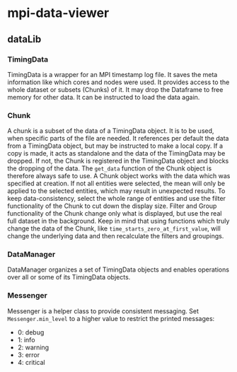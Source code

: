 # mpi-data-viewer

## dataLib

### TimingData

TimingData is a wrapper for an MPI timestamp log file. 
It saves the meta information like which cores and nodes were used.
It provides access to the whole dataset or subsets (Chunks) of it.
It may drop the Dataframe to free memory for other data. It can be instructed to load the data again.

### Chunk

A chunk is a subset of the data of a TimingData object.
It is to be used, when specific parts of the file are needed.
It references per default the data from a TimingData object, but may be instructed to make a local copy.
If a copy is made, it acts as standalone and the data of the TimingData may be dropped.
If not, the Chunk is registered in the TimingData object and blocks the dropping of the data.
The `get_data` function of the Chunk object is therefore always safe to use. 
A Chunk object works with the data which was specified at creation. 
If not all entities were selected, the mean will only be applied to the selected entities, which may result in
unexpected results. To keep data-consistency, select the whole range of entities and use the filter functionality of the
Chunk to cut down the display size. Filter and Group functionality of the Chunk change only what is displayed, but 
use the real full dataset in the background. Keep in mind that using functions which truly change the data of the Chunk,
like `time_starts_zero_at_first_value`, will change the underlying data and then recalculate the filters and groupings.

### DataManager

DataManager organizes a set of TimingData objects and enables operations over all or some of its TimingData objects.

### Messenger

Messenger is a helper class to provide consistent messaging. 
Set `Messenger.min_level` to a higher value to restrict the printed messages:
- 0: debug
- 1: info
- 2: warning
- 3: error
- 4: critical